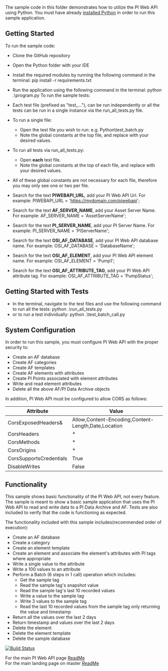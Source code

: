 The sample code in this folder demonstrates how to utilize the PI Web API using Python. You must have already [installed Python](https://www.python.org/downloads/release/python-373/) in order to run this sample application.  

Getting Started
------------

To run the sample code:
- Clone the GitHub repository
- Open the Python folder with your IDE
- Install the required modules by running the following command in the terminal:  pip install -r requirements.txt
- Run the application using the following command in the terminal:  python .\program.py
To run the sample tests:
- Each test file (prefixed as "test_..."), can be run independently or all the tests can be run in a single instance via the run_all_tests.py file.
- To run a single file:
  - Open the test file you wish to run: e.g. Python\test_batch.py
  - Note the global constants at the top file, and replace with your desired values.
- To run all tests via run_all_tests.py:
  - Open __each__ test file.
  - Note the global constants at the top of each file, and replace with your desired values.

- All of these global constants are not necessary for each file, therefore you may only see one or two per file.
- Search for the text __PIWEBAPI_URL__, add your PI Web API Url.  For example:  PIWEBAPI_URL = 'https://mydomain.com/piwebapi';
- Search for the text __AF_SERVER_NAME__, add your Asset Server Name.  For example:  AF_SERVER_NAME = 'AssetServerName';
- Search for the text __PI_SERVER_NAME__, add your PI Server Name.  For example:  PI_SERVER_NAME = 'PIServerName';
- Search for the text __OSI_AF_DATABASE__, add your PI Web API database name.  For example:  OSI_AF_DATABASE = 'DatabaseName';
- Search for the text __OSI_AF_ELEMENT__, add your PI Web API element name.  For example:  OSI_AF_ELEMENT = 'Pump1';
- Search for the text __OSI_AF_ATTRIBUTE_TAG__, add your PI Web API attribute tag.  For example:  OSI_AF_ATTRIBUTE_TAG = 'PumpStatus';

Getting Started with Tests
------------

- In the terminal, navigate to the test files and use the following command to run all the tests:   python .\run_all_tests.py
- or to run a test individually: python .\test_batch_call.py


System Configuration
----------------------------

In order to run this sample, you must configure PI Web API with the proper security to:
- Create an AF database
- Create AF categories
- Create AF templates
- Create AF elements with attributes
- Create PI Points associated with element attributes
- Write and read element attributes
- Delete all the above AF/PI Data Archive objects  

In addition, PI Web API must be configured to allow CORS as follows:  

|Attribute|Value 
------|------------
CorsExposedHeaders&|Allow,Content-Encoding,Content-Length,Date,Location  
CorsHeaders|*  
CorsMethods|*  
CorsOrigins|*  
CorsSupportsCredentials|True  
DisableWrites|False

Functionality
------------

This sample shows basic functionality of the PI Web API, not every feature. The sample is meant to show a basic sample application that uses the PI Web API to read and write data to a PI Data Archive and AF. Tests are also included to verify that the code is functioning as expected.

The functionality included with this sample includes(recommended order of execution):
- Create an AF database
- Create a category
- Create an element template
- Create an element and associate the element's attributes with PI tags where appropriate
- Write a single value to the attribute
- Write a 100 values to an attribute
- Perform a Batch (6 steps in 1 call) operation which includes:  
  - Get the sample tag  
  - Read the sample tag's snapshot value  
  - Read the sample tag's last 10 recorded values  
  - Write a value to the sample tag  
  - Write 3 values to the sample tag  
  - Read the last 10 recorded values from the sample tag only returning the value and timestamp
- Return all the values over the last 2 days
- Return timestamp and values over the last 2 days  
- Delete the element
- Delete the element template
- Delete the sample database

[![Build Status](https://osisoft.visualstudio.com/NOC/_apis/build/status/PI%20Web%20API%20(Python)?branchName=dev)](https://osisoft.visualstudio.com/NOC/_build/latest?definitionId=4625&branchName=dev)

For the main PI Web API page [ReadMe](../)  
For the main landing page on master [ReadMe](https://github.com/osisoft/OSI-Samples)